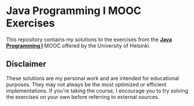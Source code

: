 # Java Programming I MOOC Exercises

This repository contains my solutions to the exercises from the [**Java Programming I**](https://java-programming.mooc.fi/) MOOC offered by the University of Helsinki.

## Disclaimer

These solutions are my personal work and are intended for educational purposes. They may not always be the most optimized or efficient implementations. If you're taking the course, I encourage you to try solving the exercises on your own before referring to external sources.